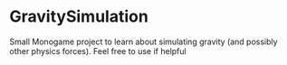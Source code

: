 # GravitySimulation

Small Monogame project to learn about simulating gravity (and possibly other physics forces). Feel free to use if helpful
